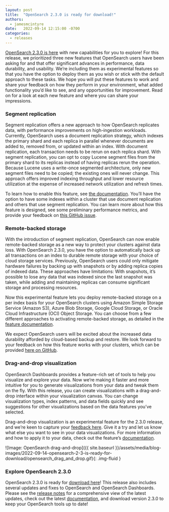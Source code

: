 ```yaml
---
layout: post
title:  "OpenSearch 2.3.0 is ready for download!"
authors:
  - jamesmcintyre
date:   2022-09-14 12:15:00 -0700
categories:
  - releases
---
```


[OpenSearch 2.3.0 is here](https://opensearch.org/downloads.html#opensearch) with new capabilities for you to explore! For this release, we prioritized three new features that OpenSearch users have been asking for and that offer significant advances in performance, data durability, and usability. We’re including them as experimental features so that you have the option to deploy them as you wish or stick with the default approach to these tasks. We hope you will put these features to work and share your feedback on how they perform in your environment, what added functionality you’d like to see, and any opportunities for improvement. Read on for a look at each new feature and where you can share your impressions.

### Segment replication

Segment replication offers a new approach to how OpenSearch replicates data, with performance improvements on high-ingestion workloads. Currently, OpenSearch uses a document replication strategy, which indexes the primary shard and each replica in parallel whenever documents are added to, removed from, or updated within an index. With document replication, each transaction needs to be rerun on each replica shard. With segment replication, you can opt to copy Lucene segment files from the primary shard to its replicas instead of having replicas rerun the operation. Because Lucene uses a write-once segmented architecture, only new segment files need to be copied; the existing ones will never change. This approach offers improved indexing throughput and lower resource utilization at the expense of increased network utilization and refresh times. 

To learn how to enable this feature, see [the documentation](https://opensearch.org/docs/latest/opensearch/segment-replication/index/). You’ll have the option to have some indexes within a cluster that use document replication and others that use segment replication. You can learn more about how this feature is designed, see some preliminary performance metrics, and provide your feedback on [this GitHub issue](https://github.com/opensearch-project/OpenSearch/issues/2194). 

### Remote-backed storage

With the introduction of segment replication, OpenSearch can now enable remote-backed storage as a new way to protect your clusters against data loss. With OpenSearch 2.3.0,  you have the option to automatically back up all transactions on an index to durable remote storage with your choice of cloud storage services. Previously, OpenSearch users could only mitigate hardware failures by backing up with snapshots or by adding replica copies of indexed data. These approaches have limitations: With snapshots, it’s possible to lose any data that was indexed since the last snapshot was taken, while adding and maintaining replicas can consume significant storage and processing resources.

Now this experimental feature lets you deploy remote-backed storage on a per index basis for your OpenSearch clusters using Amazon Simple Storage Service (Amazon S3), Azure Blob Storage, Google Cloud Storage, or Oracle Cloud Infrastructure (OCI) Object Storage. You can choose from a few different approaches to activating remote-backed storage, as detailed in the [feature documentation](http://opensearch.org/docs/latest/opensearch/remote).

We expect OpenSearch users will be excited about the increased data durability afforded by cloud-based backup and restore. We  look forward to your feedback on how this feature works with your clusters, which can be provided [here on GitHub](https://github.com/opensearch-project/OpenSearch-Dashboards/issues/2337).

### Drag-and-drop visualization

OpenSearch Dashboards provides a feature-rich set of tools to help you visualize and explore your data. Now we’re making it faster and more intuitive for you to generate visualizations from your data and tweak them on the fly. With this release, you can create visualizations with a drag-and-drop interface within your visualization canvas. You can change visualization types, index patterns, and data fields quickly and see suggestions for other visualizations based on the data features you’ve selected. 

Drag-and-drop visualization is an experimental feature for the 2.3.0 release, and we’re keen to capture your [feedback here](https://github.com/opensearch-project/OpenSearch-Dashboards/issues/2280). Give it a try and let us know what else you want to see in your data visualizations. For more information and how to apply it to your data, check out the feature’s [documentation](http://opensearch.org/docs/latest/dashboards/drag-drop-wizard/).

![Image: OpenSearch drag-and-drop]({{ site.baseurl }}/assets/media/blog-images/2022-09-14-opensearch-2-3-is-ready-for-download/opensearch_drag_and_drop.gif){: .img-fluid }

### Explore OpenSearch 2.3.0

OpenSearch 2.3.0 is ready for [download here](https://opensearch.org/downloads.html#opensearch)! This release also includes several updates and fixes to OpenSearch and OpenSearch Dashboards. Please see the [release notes](https://github.com/opensearch-project/opensearch-build/blob/main/release-notes/opensearch-release-notes-2.3.0.md) for a comprehensive view of the latest updates, check out the latest [documentation](https://opensearch.org/docs/latest), and download version 2.3.0 to keep your OpenSearch tools up to date!